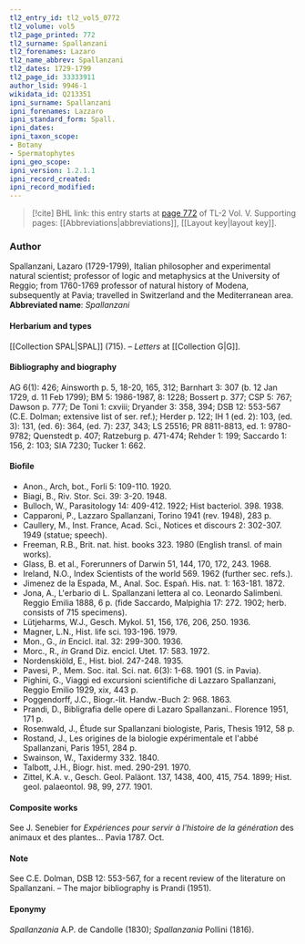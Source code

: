 ```yaml
---
tl2_entry_id: tl2_vol5_0772
tl2_volume: vol5
tl2_page_printed: 772
tl2_surname: Spallanzani
tl2_forenames: Lazaro
tl2_name_abbrev: Spallanzani
tl2_dates: 1729-1799
tl2_page_id: 33333911
author_lsid: 9946-1
wikidata_id: Q213351
ipni_surname: Spallanzani
ipni_forenames: Lazzaro
ipni_standard_form: Spall.
ipni_dates: 
ipni_taxon_scope: 
- Botany
- Spermatophytes
ipni_geo_scope: 
ipni_version: 1.2.1.1
ipni_record_created: 
ipni_record_modified:
---
```



> [!cite] BHL link: this entry starts at [page 772](https://www.biodiversitylibrary.org/page/33333911) of TL-2 Vol. V.
> Supporting pages: [[Abbreviations|abbreviations]], [[Layout key|layout key]].

### Author

Spallanzani, Lazaro (1729-1799), Italian philosopher and experimental natural scientist; professor of logic and metaphysics at the University of Reggio; from 1760-1769 professor of natural history of Modena, subsequently at Pavia; travelled in Switzerland and the Mediterranean area. 
**Abbreviated name**: *Spallanzani*

#### Herbarium and types

[[Collection SPAL|SPAL]] (715). – *Letters* at [[Collection G|G]].

#### Bibliography and biography

AG 6(1): 426; Ainsworth p. 5, 18-20, 165, 312; Barnhart 3: 307 (b. 12 Jan 1729, d. 11 Feb 1799); BM 5: 1986-1987, 8: 1228; Bossert p. 377; CSP 5: 767; Dawson p. 777; De Toni 1: cxviii; Dryander 3: 358, 394; DSB 12: 553-567 (C.E. Dolman; extensive list of ser. ref.); Herder p. 122; IH 1 (ed. 2): 103, (ed. 3): 131, (ed. 6): 364, (ed. 7): 237, 343; LS 25516; PR 8811-8813, ed. 1: 9780-9782; Quenstedt p. 407; Ratzeburg p. 471-474; Rehder 1: 199; Saccardo 1: 156, 2: 103; SIA 7230; Tucker 1: 662.

#### Biofile

- Anon., Arch, bot., Forli 5: 109-110. 1920.
- Biagi, B., Riv. Stor. Sci. 39: 3-20. 1948.
- Bulloch, W., Parasitology 14: 409-412. 1922; Hist bacteriol. 398. 1938.
- Capparoni, P., Lazzaro Spallanzani, Torino 1941 (rev. 1948), 283 p.
- Caullery, M., Inst. France, Acad. Sci., Notices et discours 2: 302-307. 1949 (statue; speech).
- Freeman, R.B., Brit. nat. hist. books 323. 1980 (English transl. of main works).
- Glass, B. et al., Forerunners of Darwin 51, 144, 170, 172, 243. 1968.
- Ireland, N.O., Index Scientists of the world 569. 1962 (further sec. refs.).
- Jimenez de la Espada, M., Anal. Soc. Españ. His. nat. 1: 163-181. 1872.
- Jona, A., L'erbario di L. Spallanzani lettera al co. Leonardo Salimbeni. Reggio Emilia 1888, 6 p. (fide Saccardo, Malpighia 17: 272. 1902; herb. consists of 715 specimens).
- Lütjeharms, W.J., Gesch. Mykol. 51, 156, 176, 206, 250. 1936.
- Magner, L.N., Hist. life sci. 193-196. 1979.
- Mon., G., *in* Encicl. ital. 32: 299-300. 1936.
- Morc., R., *in* Grand Diz. encicl. Utet. 17: 583. 1972.
- Nordenskiöld, E., Hist. biol. 247-248. 1935.
- Pavesi, P., Mem. Soc. ital. Sci. nat. 6(3): 1-68. 1901 (S. in Pavia).
- Pighini, G., Viaggi ed excursioni scientifiche di Lazzaro Spallanzani, Reggio Emilio 1929, xix, 443 p.
- Poggendorff, J.C., Biogr.-lit. Handw.-Buch 2: 968. 1863.
- Prandi, D., Bibligrafia delle opere di Lazaro Spallanzani.. Florence 1951, 171 p.
- Rosenwald, J., Étude sur Spallanzani biologiste, Paris, Thesis 1912, 58 p.
- Rostand, J., Les origines de la biologie expérimentale et l'abbé Spallanzani, Paris 1951, 284 p.
- Swainson, W., Taxidermy 332. 1840.
- Talbott, J.H., Biogr. hist. med. 290-291. 1970.
- Zittel, K.A. v., Gesch. Geol. Paläont. 137, 1438, 400, 415, 754. 1899; Hist. geol. palaeontol. 98, 99, 277. 1901.

#### Composite works

See J. Senebier for *Expériences pour servir à l'histoire de la génération* des animaux et des plantes... Pavia 1787. Oct.

#### Note

See C.E. Dolman, DSB 12: 553-567, for a recent review of the literature on Spallanzani. – The major bibliography is Prandi (1951).

#### Eponymy

*Spallanzania* A.P. de Candolle (1830); *Spallanzania* Pollini (1816).

